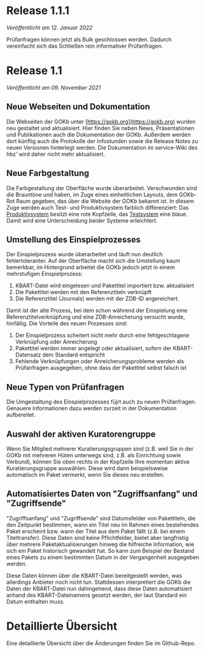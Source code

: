 # Release 1.1.1
_Veröffentlicht am 12. Januar 2022_

Prüfanfragen können jetzt als Bulk geschlossen werden. Dadurch vereinfacht sich das Schließen rein
informativer Prüfanfragen.

# Release 1.1

_Veröffentlicht am 09. November 2021_

## Neue Webseiten und Dokumentation

Die Webseiten der GOKb unter [https://gokb.org](https://gokb.org) wurden neu gestaltet und aktualisiert. 
Hier finden Sie neben News, Präsentationen und Publikationen auch die Dokumentation der GOKb. 
Außerdem werden dort künftig auch die Protokolle der Infostunden sowie die Release Notes 
zu neuen Versionen hinterlegt werden. Die Dokumentation im service-Wiki des hbz' wird daher 
nicht mehr aktualisiert.

## Neue Farbgestaltung

Die Farbgestaltung der Oberfläche wurde überarbeitet. Verschwunden sind die 
Brauntöne und haben, im Zuge eines einheitlichen Layouts, dem GOKb-Rot Raum 
gegeben, das über die Website der GOKb bekannt ist. In diesem Zuge werden auch 
Test- und Produktivsystem farblich differenziert: Das [Produktivsystem](https://gokb.org/gokb-ui/) 
besitzt eine rote Kopfzeile, das [Testsystem](https://gokbt.gbv.de/gokb-ui/) eine blaue. 
Damit wird eine Unterscheidung beider Systeme erleichtert.

## Umstellung des Einspielprozesses

Der Einspielprozess wurde überarbeitet und läuft nun deutlich fehlertoleranter. 
Auf der Oberfläche macht sich die Umstellung kaum bemerkbar, im Hintergrund 
arbeitet die GOKb jedoch jetzt in einem mehrstufigen Einspielprozess:

1. KBART-Datei wird eingelesen und Pakettitel importiert bzw. aktualisiert
1. Die Pakettitel werden mit den Referenztiteln verknüpft
1. Die Referenztitel (Journals) werden mit der ZDB-ID angereichert.

Damit ist der alte Prozess, bei dem schon während der Einspielung 
eine Referenztitelverknüpfung und eine ZDB-Anreicherung versucht wurde, 
hinfällig. Die Vorteile des neuen Prozesses sind:

1.  Der Einspielprozess scheitert nicht mehr durch eine 
fehlgeschlagene Verknüpfung oder Anreicherung
1.  Pakettitel werden immer angelegt oder aktualisiert, 
sofern der KBART-Datensatz dem Standard entspricht
1.  Fehlende Verknüpfungen oder Anreicherungsprobleme werden als 
Prüfanfragen ausgegeben, ohne dass der Pakettitel selbst falsch ist

## Neue Typen von Prüfanfragen

Die Umgestaltung des Einspielprozesses füjrt auch zu neuen Prüfanfragen. 
Genauere Informationen dazu werden zurzeit in der Dokumentation aufbereitet.

## Auswahl der aktiven Kuratorengruppe

Wenn Sie Mitglied mehrerer Kuratierungsgruppen sind (z.B. weil Sie in der 
GOKb mit mehreren Hüten unterwegs sind, z.B. als Einrichtung sowie Verbund), 
können Sie oben rechts in der Kopfzeile Ihre momentan aktive Kuratierungsgruppe 
auswählen. Diese wird dann beispielsweise automatisch im Paket vermerkt, 
wenn Sie dieses neu erstellen.

## Automatisiertes Daten von "Zugriffsanfang" und "Zugriffsende"

"Zugriffsanfang" und "Zugriffsende" sind Datumsfelder von Pakettiteln, 
die den Zeitpunkt bestimmen, wann ein Titel neu im Rahmen eines bestehendes 
Paket erscheint bzw. wann der Titel aus dem Paket fällt (z.B. bei einem Titeltransfer). 
Diese Daten sind keine Pflichtfelder, bietet aber langfristig über mehrere 
Paketaktualisierungen hinweg die hilfreiche Information, wie sich ein Paket 
historisch gewandelt hat. So kann zum Beispiel der Bestand eines Pakets 
zu einem bestimmten Datum in der Vergangenheit ausgegeben werden.

Diese Daten können über die KBART-Datei bereitgestellt werden, was 
allerdings Anbieter noch nicht tun. Stattdessen interpretiert die GOKb 
die Daten der KBART-Datei nun dahingehend, dass diese Daten automatisiert 
anhand des KBART-Dateinamens gesetzt werden, der laut Standard ein Datum enthalten muss.

# Detaillierte Übersicht

Eine detaillierte Übersicht über die Änderungen finden Sie im Github-Repo. 
